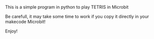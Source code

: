 This is a simple program in python to play TETRIS in Microbit

Be carefull, it may take some time to work if you copy it directly in your makecode Microbit!

Enjoy!
